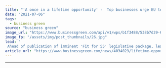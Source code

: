```yaml
---
title: "'A once in a lifetime opportunity' -  Top businesses urge EU to turbocharge net zero strategy"
date: "2021-07-06"
tags: 
  - business green
source: "business green"
image_url: "https://www.businessgreen.com/api/v1/wps/b1f3488/538b7d29-0f81-41bf-b5a6-09b71c13dbb6/5/Ursula-Leyen-185x114.jpg"
image_fp: "/assets/img/post_thumbnails/26.jpg"
lead: "
 Ahead of publication of imminent 'Fit for 55' legislative package, leading business groups call on Brussels to accelerate green recovery ..."
article_url: "https://www.businessgreen.com/news/4034029/lifetime-opportunity-businesses-urge-eu-turbocharge-net-zero-strategy"
---
```


---

